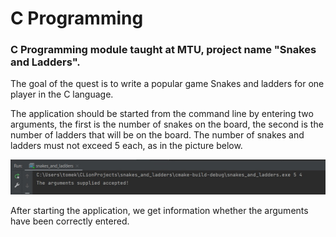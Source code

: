 # C Programming

### C Programming module taught at MTU, project name "Snakes and Ladders".

The goal of the quest is to write a popular game Snakes and ladders for one player in the C language.

The application should be started from the command line by entering two arguments, the first is the number of snakes on the board, the second is the number of ladders that will be on the board. The number of snakes and ladders must not exceed 5 each, as in the picture below.

![](images/arguments.jpg)

After starting the application, we get information whether the arguments have been correctly entered.